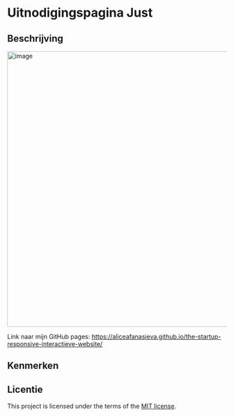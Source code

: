 # Uitnodigingspagina Just

<!-- Geef je project een titel en schrijf in één zin wat het is -->

## Beschrijving

<!-- In de Beschrijving staat hoe je project er uit ziet, hoe het werkt en wat je er mee kan. -->
<img width="634" alt="image" src="https://github.com/aliceafanasieva/the-startup-responsive-interactieve-website/assets/66431299/819d801a-753a-4297-bc1d-8371a4310173">

Link naar mijn GitHub pages: https://aliceafanasieva.github.io/the-startup-responsive-interactieve-website/

## Kenmerken

<!-- Bij Kenmerken staat welke technieken zijn gebruikt en hoe. Wat is de HTML structuur? Wat zijn de belangrijkste dingen in CSS? Wat is er met JS gedaan en hoe? -->

## Licentie

This project is licensed under the terms of the [MIT license](./LICENSE).

